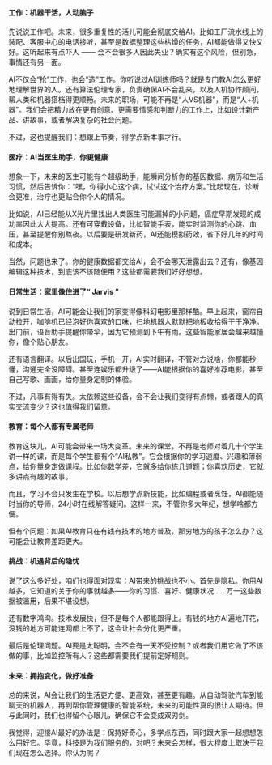 #### 工作：机器干活，人动脑子

先说说工作吧。未来，很多重复性的活儿可能会彻底交给AI。比如工厂流水线上的装配、客服中心的电话接听，甚至是数据整理这些枯燥的任务，AI都能做得又快又好。这听起来有点吓人 —— 会不会很多人因此失业？确实有这个风险，但别急，事情还有另一面。

AI不仅会“抢”工作，也会“造”工作。你听说过AI训练师吗？就是专门教AI怎么更好地理解世界的人。还有算法伦理专家，负责确保AI不会乱来，以及人机协作顾问，帮人类和机器搭档得更顺畅。未来的职场，可能不再是“人VS机器”，而是“人+机器”。我们会把精力放在更有创意、更需要情感和判断力的工作上，比如设计新产品、讲故事，或者解决复杂的社会问题。

不过，这也提醒我们：想跟上节奏，得学点新本事才行。



#### 医疗：AI当医生助手，你更健康

想象一下，未来的医生可能有个超级助手，能瞬间分析你的基因数据、病历和生活习惯，然后告诉你：“嘿，你得小心这个病，试试这个治疗方案。”比起现在，诊断会更准，治疗也更贴合你个人的情况。

比如说，AI已经能从X光片里找出人类医生可能漏掉的小问题，癌症早期发现的成功率因此大大提高。还有可穿戴设备，比如智能手表，能实时监测你的心跳、血压，甚至提醒你别熬夜。以后要是研发新药，AI还能模拟药效，省下好几年的时间和成本。

当然，问题也来了。你的健康数据都交给AI，会不会哪天泄露出去？还有，像基因编辑这种技术，到底该不该随便用？这些都需要我们好好想想。



#### 日常生活：家里像住进了“ Jarvis ”

说到日常生活，AI可能会让我们的家变得像科幻电影里那样酷。早上起来，窗帘自动拉开，咖啡机已经泡好你喜欢的口味，扫地机器人默默把地板收拾得干干净净。出门前，语音助手提醒你带伞，因为它预测到下午有雨。这些智能家居会越来越懂你，像个贴心朋友。

还有语言翻译。以后出国玩，手机一开，AI实时翻译，不管对方说啥，你都能秒懂，沟通完全没障碍。甚至连娱乐都升级了——AI能根据你的喜好推荐电影，甚至自己写歌、画画，给你量身定制的体验。

不过，凡事有得有失。太依赖这些设备，会不会让我们变得有点懒，或者跟人的真实交流变少？这也值得我们留意。



#### 教育：每个人都有专属老师

教育这块儿，AI可能会带来一场大变革。未来的课堂，不再是老师对着几十个学生讲一样的课，而是每个学生都有个“AI私教”。它会根据你的学习速度、兴趣和薄弱点，给你量身定做课程。比如你数学差，它就多给你练几道题；你喜欢历史，它就多讲点有趣的故事。

而且，学习不会只发生在学校。以后想学点新技能，比如编程或者烹饪，AI都能随时当你的导师，24小时在线解答疑问。这样一来，不管你多大年纪，想学啥都方便。

但有个问题：如果AI教育只在有钱有技术的地方普及，那穷地方的孩子怎么办？这可能会让教育差距更大。



#### 挑战：机遇背后的隐忧

说了这么多好处，咱们也得面对现实：AI带来的挑战也不小。首先是隐私。你用AI越多，它知道的关于你的事就越多——你的习惯、喜好、健康状况……万一这些数据被滥用，后果不堪设想。

还有数字鸿沟。技术发展快，但不是每个人都能跟得上。有钱的地方AI遍地开花，没钱的地方可能连网都上不了，这会让社会分化更严重。

最后是伦理问题。AI要是太聪明，会不会有一天不受控制？或者我们用它做了不该做的事，比如监控所有人？这些都需要我们提前定好规则。



#### 未来：拥抱变化，做好准备

总的来说，AI会让我们的生活更方便、更高效，甚至更有趣。从自动驾驶汽车到能聊天的机器人，再到帮你管理健康的智能系统，未来的可能性真的很让人期待。但与此同时，我们也得留个心眼儿，确保它不会变成双刃剑。

我觉得，迎接AI最好的办法是：保持好奇心，多学点东西，同时跟大家一起想想怎么用好它。毕竟，科技是为我们服务的，对吧？未来会怎样，很大程度上取决于我们现在怎么选择。你认为呢？
